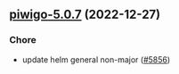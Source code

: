 

## [piwigo-5.0.7](https://github.com/truecharts/charts/compare/piwigo-5.0.6...piwigo-5.0.7) (2022-12-27)

### Chore

- update helm general non-major ([#5856](https://github.com/truecharts/charts/issues/5856))
  
  